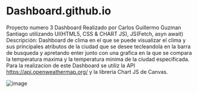 # Dashboard.github.io
Proyecto numero 3 Dashboard
Realizado por Carlos Guillermo Guzman Santiago utilizando UI(HTML5, CSS & CHART JS), JS(Fetch, asyn await)
Descripción:
Dashboard de clima en el que se puede visualizar el clima y sus principales atributos de la ciudad que se desee tecleandola en la barra de busqueda y apretando enter
junto con una grafica en la que se compara la temperatura maxima y la temperatura minima de la ciudad especificada.
Para la realizacion de este Dashboard se utiliz la API https://api.openweathermap.org/ y la libreria Chart JS de Canvas.

![image](https://user-images.githubusercontent.com/109539916/199321461-a7b60b5a-1443-4d49-bc70-48c6968275c8.png)

